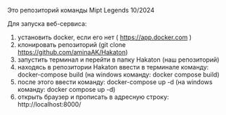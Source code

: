 Это репозиторий команды Mipt Legends 
10/2024

Для запуска веб-сервиса:
1. установить docker, если его нет ( https://app.docker.com )
2. клонировать репозиторий (git clone https://github.com/aminaAK/Hakaton)
3. запустить терминал и перейти в папку Hakaton (наш репозиторий)
4. находясь в репозитории Hakaton ввести в терминале команду: docker-compose build (на windows команду: docker compose build)
5. после этого ввести команду: docker-compose up -d (на windows команду: docker compose up -d)
6. открыть браузер и прописать в адресную строку: http://localhost:8000/